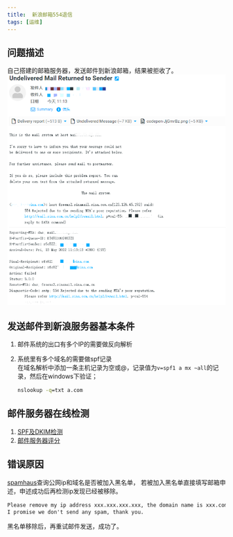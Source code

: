 ```yaml
---
title:  新浪邮箱554退信
tags: [运维]
---
```


## 问题描述
自己搭建的邮箱服务器，发送邮件到新浪邮箱，结果被拒收了。
![554][554]

## 发送邮件到新浪服务器基本条件
1. 邮件系统的出口有多个IP的需要做反向解析
2. 系统里有多个域名的需要做spf记录  
   在域名解析中添加一条主机记录为空或@，记录值为`v=spf1 a mx ~all`的记录，然后在windows下验证；

    ```bat
    nslookup -q=txt a.com
    ```

## 邮件服务器在线检测
1. [SPF及DKIM检测](https://www.appmaildev.com/cn/dkim)
2. [邮件服务器评分](https://www.mail-tester.com/)

## 错误原因
[spamhaus](https://check.spamhaus.org/)查询公网ip和域名是否被加入黑名单，
若被加入黑名单直接填写邮箱申述，申述成功后再检测ip发现已经被移除。

```txt
Please remove my ip address xxx.xxx.xxx.xxx, the domain name is xxx.com, 
I promise we don't send any spam, thank you. 
```

黑名单移除后，再重试邮件发送，成功了。

[554]: /assets/2022/05-13/554.png
